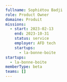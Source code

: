 ```yaml
---
fullname: Sophiétou Badji
role: Product Owner
domaine: Produit
missions:
  - start: 2023-02-13
    end: 2023-10-31
    status: service
    employer: AFD tech
    startups:
      - la-bonne-boite
startups:
  - la-bonne-boite
memberType: beta
teams: []
---
```

